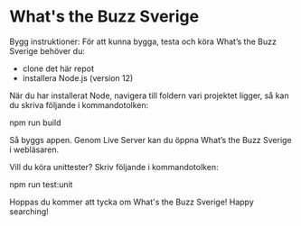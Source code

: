 # What's the Buzz Sverige

Bygg instruktioner:
För att kunna bygga, testa och köra What’s the Buzz Sverige behöver du:
-	clone det här repot
-	installera Node.js (version 12) 

När du har installerat Node, navigera till foldern vari projektet ligger, så kan du skriva följande i kommandotolken:

npm run build

Så byggs appen. Genom Live Server kan du öppna What’s the Buzz Sverige i webläsaren.

Vill du köra unittester? 
Skriv följande i kommandotolken:

npm run test:unit

Hoppas du kommer att tycka om What's the Buzz Sverige!
Happy searching!
